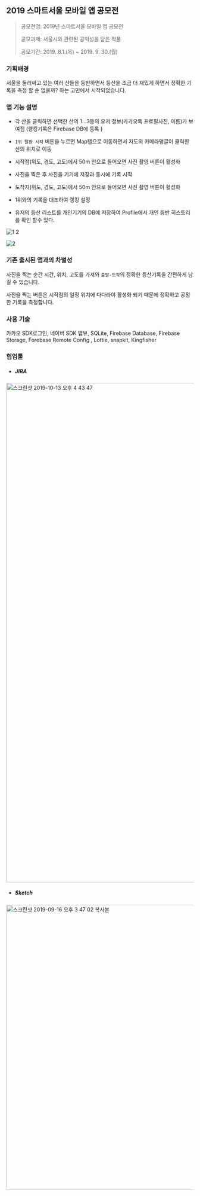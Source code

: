 ## 2019 스마트서울 모바일 앱 공모전



> 공모전명: 2019년 스마트서울 모바일 앱 공모전
>
> 공모과제: 서울시와 관련된 공익성을 담은 작품
>
> 공모기간: 2019. 8.1.(목) ~ 2019. 9. 30.(월)



### 기획배경
서울을 둘러싸고 있는 여러 산들을 등반하면서 등산을 조금 더 재밌게 하면서 정확한 기록을 측정 할 순 없을까? 하는 고민에서 시작되었습니다.



### 앱 기능 설명

* 각 산을 클릭하면 선택한 산의 1...3등의 유저 정보(카카오톡 프로필사진, 이름)가 보여짐 (랭킹기록은 Firebase DB에 등록 )

* `1위 탈환 시작` 버튼을 누르면 Map탭으로 이동하면서 지도의 카메라앵글이 클릭한 산의 위치로 이동

* 시작점(위도, 경도, 고도)에서 50m 안으로 들어오면 사진 촬영 버튼이 활성화

* 사진을 찍은 후 사진을 기기에 저장과 동시에 기록 시작 

* 도착지(위도, 경도, 고도)에서 50m 안으로 들어오면 사진 촬영 버튼이 활성화

* 1위와의 기록을 대조하여 랭킹 설정

* 유저의 등산 리스트를 개인기기의 DB에 저장하여 Profile에서 개인 등반 히스토리를 확인 할수 있다.

  

![1 2](https://user-images.githubusercontent.com/45986486/66750269-03226880-eec7-11e9-9d4e-df06d25cc873.png)



![2](https://user-images.githubusercontent.com/45986486/66750409-5c8a9780-eec7-11e9-853a-84af04463ffc.png)



### 기존 출시된 앱과의 차별성

사진을 찍는 순간 시간, 위치, 고도를 가져와  `출발-도착`의 정확한 등산기록을 간편하게 남길 수 있습니다.

사진을 찍는 버튼은 시작점의 일정 위치에 다다라야 활성화 되기 때문에 정확하고 공정한 기록을 측정합니다.



### 사용 기술

카카오 SDK로그인, 네이버 SDK 맵뷰, SQLite, Firebase Database, Firebase Storage, Forebase Remote Config , Lottie, snapkit, Kingfisher



### 협업툴

-  ##### JIRA

<img width="1336" alt="스크린샷 2019-10-13 오후 4 43 47" src="https://user-images.githubusercontent.com/47776915/66712509-ac3e6580-edd8-11e9-8c71-6594b83fcab1.png">

- ##### Sketch

<img width="763" alt="스크린샷 2019-09-16 오후 3 47 02 복사본" src="https://user-images.githubusercontent.com/47776915/66712556-5fa75a00-edd9-11e9-9109-c80a68a1a27f.png">

